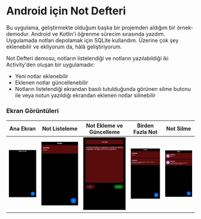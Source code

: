 # Android için Not Defteri
Bu uygulama, geliştirmekte olduğum başka bir projemden aldığım bir örnek-demodur. Android ve Kotlin'i öğrenme sürecim sırasında yazdım.
Uygulamada notları depolamak için SQLite kullandım. Üzerine çok şey eklenebilir ve ekliyorum da, hâlâ geliştiriyorum.

Not Defteri demosu, notların listelendiği ve notların yazılabildiği iki Activity'den oluşan bir uygulamadır:
- Yeni notlar eklenebilir
- Eklenen notlar güncellenebilir
- Notların listelendiği ekrandan basılı tutulduğunda görünen silme butonu ile veya notun yazıldığı ekrandan eklenen notlar silinebilir

### Ekran Görüntüleri

| Ana Ekran | Not Listeleme | Not Ekleme ve Güncelleme | Birden Fazla Not | Not Silme |
| ------ | ----- | ------ | ----- | ----- |
| ![image1](image/1.jpg) | ![image2](image/2.jpg) | ![image3](image/3.jpg) | ![image4](image/4.jpg) | ![image5](image/5.jpg) |
